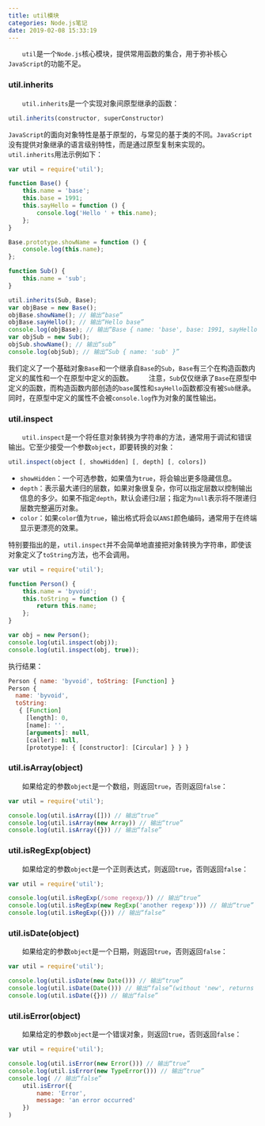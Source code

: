 ```yaml
---
title: util模块
categories: Node.js笔记
date: 2019-02-08 15:33:19
---
```

&emsp;&emsp;`util`是一个`Node.js`核心模块，提供常用函数的集合，用于弥补核心`JavaScript`的功能不足。<!--more-->

### util.inherits

&emsp;&emsp;`util.inherits`是一个实现对象间原型继承的函数：

``` javascript
util.inherits(constructor, superConstructor)
```

`JavaScript`的面向对象特性是基于原型的，与常见的基于类的不同。`JavaScript`没有提供对象继承的语言级别特性，而是通过原型复制来实现的。
&emsp;&emsp;`util.inherits`用法示例如下：

``` javascript
var util = require('util');

function Base() {
    this.name = 'base';
    this.base = 1991;
    this.sayHello = function () {
        console.log('Hello ' + this.name);
    };
}

Base.prototype.showName = function () {
    console.log(this.name);
};

function Sub() {
    this.name = 'sub';
}

util.inherits(Sub, Base);
var objBase = new Base();
objBase.showName(); // 输出“base”
objBase.sayHello(); // 输出“Hello base”
console.log(objBase); // 输出“Base { name: 'base', base: 1991, sayHello: [Function] }”
var objSub = new Sub();
objSub.showName(); // 输出“sub”
console.log(objSub); // 输出“Sub { name: 'sub' }”
```

我们定义了一个基础对象`Base`和一个继承自`Base`的`Sub`，`Base`有三个在构造函数内定义的属性和一个在原型中定义的函数。
&emsp;&emsp;注意，`Sub`仅仅继承了`Base`在原型中定义的函数，而构造函数内部创造的`base`属性和`sayHello`函数都没有被`Sub`继承。同时，在原型中定义的属性不会被`console.log`作为对象的属性输出。

### util.inspect

&emsp;&emsp;`util.inspect`是一个将任意对象转换为字符串的方法，通常用于调试和错误输出。它至少接受一个参数`object`，即要转换的对象：

``` javascript
util.inspect(object [, showHidden] [, depth] [, colors])
```

- `showHidden`：一个可选参数，如果值为`true`，将会输出更多隐藏信息。
- `depth`：表示最大递归的层数，如果对象很复杂，你可以指定层数以控制输出信息的多少。如果不指定`depth`，默认会递归`2`层；指定为`null`表示将不限递归层数完整遍历对象。
- `color`：如果`color`值为`true`，输出格式将会以`ANSI`颜色编码，通常用于在终端显示更漂亮的效果。

特别要指出的是，`util.inspect`并不会简单地直接把对象转换为字符串，即使该对象定义了`toString`方法，也不会调用。

``` javascript
var util = require('util');

function Person() {
    this.name = 'byvoid';
    this.toString = function () {
        return this.name;
    };
}

var obj = new Person();
console.log(util.inspect(obj));
console.log(util.inspect(obj, true));
```

执行结果：

``` javascript
Person { name: 'byvoid', toString: [Function] }
Person {
  name: 'byvoid',
  toString:
   { [Function]
     [length]: 0,
     [name]: '',
     [arguments]: null,
     [caller]: null,
     [prototype]: { [constructor]: [Circular] } } }
```

### util.isArray(object)

&emsp;&emsp;如果给定的参数`object`是一个数组，则返回`true`，否则返回`false`：

``` javascript
var util = require('util');

console.log(util.isArray([])) // 输出“true”
console.log(util.isArray(new Array)) // 输出“true”
console.log(util.isArray({})) // 输出“false”
```

### util.isRegExp(object)

&emsp;&emsp;如果给定的参数`object`是一个正则表达式，则返回`true`，否则返回`false`：

``` javascript
var util = require('util');

console.log(util.isRegExp(/some regexp/)) // 输出“true”
console.log(util.isRegExp(new RegExp('another regexp'))) // 输出“true”
console.log(util.isRegExp({})) // 输出“false”
```

### util.isDate(object)

&emsp;&emsp;如果给定的参数`object`是一个日期，则返回`true`，否则返回`false`：

``` javascript
var util = require('util');

console.log(util.isDate(new Date())) // 输出“true”
console.log(util.isDate(Date())) // 输出“false”(without 'new', returns a String)
console.log(util.isDate({})) // 输出“false”
```

### util.isError(object)

&emsp;&emsp;如果给定的参数`object`是一个错误对象，则返回`true`，否则返回`false`：

``` javascript
var util = require('util');

console.log(util.isError(new Error())) // 输出“true”
console.log(util.isError(new TypeError())) // 输出“true”
console.log( // 输出“false”
    util.isError({
        name: 'Error',
        message: 'an error occurred'
    })
)
```